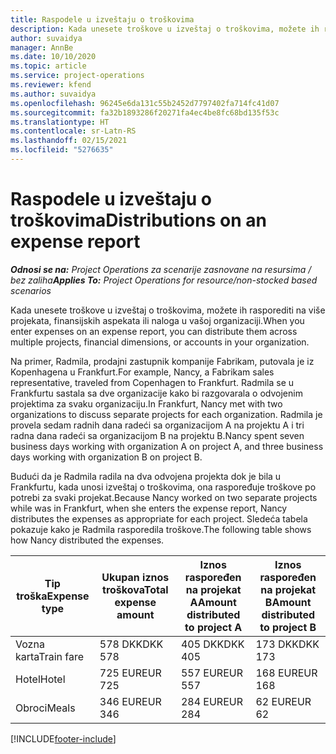 ```yaml
---
title: Raspodele u izveštaju o troškovima
description: Kada unesete troškove u izveštaj o troškovima, možete ih rasporediti na više projekata, pravnih lica ili naloga u vašoj organizaciji.
author: suvaidya
manager: AnnBe
ms.date: 10/10/2020
ms.topic: article
ms.service: project-operations
ms.reviewer: kfend
ms.author: suvaidya
ms.openlocfilehash: 96245e6da131c55b2452d7797402fa714fc41d07
ms.sourcegitcommit: fa32b1893286f20271fa4ec4be8fc68bd135f53c
ms.translationtype: HT
ms.contentlocale: sr-Latn-RS
ms.lasthandoff: 02/15/2021
ms.locfileid: "5276635"
---
```

# <a name="distributions-on-an-expense-report"></a><span data-ttu-id="4f022-103">Raspodele u izveštaju o troškovima</span><span class="sxs-lookup"><span data-stu-id="4f022-103">Distributions on an expense report</span></span>

<span data-ttu-id="4f022-104">_**Odnosi se na:** Project Operations za scenarije zasnovane na resursima / bez zaliha_</span><span class="sxs-lookup"><span data-stu-id="4f022-104">_**Applies To:** Project Operations for resource/non-stocked based scenarios_</span></span>

<span data-ttu-id="4f022-105">Kada unesete troškove u izveštaj o troškovima, možete ih rasporediti na više projekata, finansijskih aspekata ili naloga u vašoj organizaciji.</span><span class="sxs-lookup"><span data-stu-id="4f022-105">When you enter expenses on an expense report, you can distribute them across multiple projects, financial dimensions, or accounts in your organization.</span></span>

<span data-ttu-id="4f022-106">Na primer, Radmila, prodajni zastupnik kompanije Fabrikam, putovala je iz Kopenhagena u Frankfurt.</span><span class="sxs-lookup"><span data-stu-id="4f022-106">For example, Nancy, a Fabrikam sales representative, traveled from Copenhagen to Frankfurt.</span></span> <span data-ttu-id="4f022-107">Radmila se u Frankfurtu sastala sa dve organizacije kako bi razgovarala o odvojenim projektima za svaku organizaciju.</span><span class="sxs-lookup"><span data-stu-id="4f022-107">In Frankfurt, Nancy met with two organizations to discuss separate projects for each organization.</span></span> <span data-ttu-id="4f022-108">Radmila je provela sedam radnih dana radeći sa organizacijom A na projektu A i tri radna dana radeći sa organizacijom B na projektu B.</span><span class="sxs-lookup"><span data-stu-id="4f022-108">Nancy spent seven business days working with organization A on project A, and three business days working with organization B on project B.</span></span>

<span data-ttu-id="4f022-109">Budući da je Radmila radila na dva odvojena projekta dok je bila u Frankfurtu, kada unosi izveštaj o troškovima, ona raspoređuje troškove po potrebi za svaki projekat.</span><span class="sxs-lookup"><span data-stu-id="4f022-109">Because Nancy worked on two separate projects while was in Frankfurt, when she enters the expense report, Nancy distributes the expenses as appropriate for each project.</span></span> <span data-ttu-id="4f022-110">Sledeća tabela pokazuje kako je Radmila rasporedila troškove.</span><span class="sxs-lookup"><span data-stu-id="4f022-110">The following table shows how Nancy distributed the expenses.</span></span>

| <span data-ttu-id="4f022-111">Tip troška</span><span class="sxs-lookup"><span data-stu-id="4f022-111">Expense type</span></span> | <span data-ttu-id="4f022-112">Ukupan iznos troškova</span><span class="sxs-lookup"><span data-stu-id="4f022-112">Total expense amount</span></span> | <span data-ttu-id="4f022-113">Iznos raspoređen na projekat A</span><span class="sxs-lookup"><span data-stu-id="4f022-113">Amount distributed to project A</span></span> | <span data-ttu-id="4f022-114">Iznos raspoređen na projekat B</span><span class="sxs-lookup"><span data-stu-id="4f022-114">Amount distributed to project B</span></span> |
|--------------|----------------------|---------------------------------|---------------------------------|
| <span data-ttu-id="4f022-115">Vozna karta</span><span class="sxs-lookup"><span data-stu-id="4f022-115">Train fare</span></span>   | <span data-ttu-id="4f022-116">578 DKK</span><span class="sxs-lookup"><span data-stu-id="4f022-116">DKK 578</span></span>              | <span data-ttu-id="4f022-117">405 DKK</span><span class="sxs-lookup"><span data-stu-id="4f022-117">DKK 405</span></span>                         | <span data-ttu-id="4f022-118">173 DKK</span><span class="sxs-lookup"><span data-stu-id="4f022-118">DKK 173</span></span>                         |
| <span data-ttu-id="4f022-119">Hotel</span><span class="sxs-lookup"><span data-stu-id="4f022-119">Hotel</span></span>        | <span data-ttu-id="4f022-120">725 EUR</span><span class="sxs-lookup"><span data-stu-id="4f022-120">EUR 725</span></span>              | <span data-ttu-id="4f022-121">557 EUR</span><span class="sxs-lookup"><span data-stu-id="4f022-121">EUR 557</span></span>                         | <span data-ttu-id="4f022-122">168 EUR</span><span class="sxs-lookup"><span data-stu-id="4f022-122">EUR 168</span></span>                         |
| <span data-ttu-id="4f022-123">Obroci</span><span class="sxs-lookup"><span data-stu-id="4f022-123">Meals</span></span>        | <span data-ttu-id="4f022-124">346 EUR</span><span class="sxs-lookup"><span data-stu-id="4f022-124">EUR 346</span></span>              | <span data-ttu-id="4f022-125">284 EUR</span><span class="sxs-lookup"><span data-stu-id="4f022-125">EUR 284</span></span>                         | <span data-ttu-id="4f022-126">62 EUR</span><span class="sxs-lookup"><span data-stu-id="4f022-126">EUR 62</span></span>                          |


[!INCLUDE[footer-include](../includes/footer-banner.md)]
